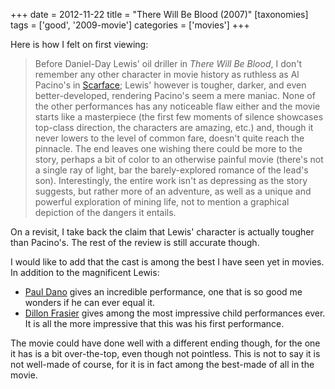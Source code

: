 +++
date = 2012-11-22
title = "There Will Be Blood (2007)"
[taxonomies]
tags = ['good', '2009-movie']
categories = ['movies']
+++

Here is how I felt on first viewing:

> Before Daniel-Day Lewis' oil driller in *There Will Be Blood*, I
> don't remember any other character in movie history as ruthless as Al
> Pacino's in [Scarface]; Lewis' however is tougher, darker, and even
> better-developed, rendering Pacino's seem a mere maniac. None of the
> other performances has any noticeable flaw either and the movie starts
> like a masterpiece (the first few moments of silence showcases
> top-class direction, the characters are amazing, etc.) and, though it
> never lowers to the level of common fare, doesn't quite reach the
> pinnacle. The end leaves one wishing there could be more to the story,
> perhaps a bit of color to an otherwise painful movie (there's not a
> single ray of light, bar the barely-explored romance of the lead's
> son). Interestingly, the entire work isn't as depressing as the story
> suggests, but rather more of an adventure, as well as a unique and
> powerful exploration of mining life, not to mention a graphical
> depiction of the dangers it entails.

On a revisit, I take back the claim that Lewis' character is actually
tougher than Pacino's. The rest of the review is still accurate though.

I would like to add that the cast is among the best I have seen yet in
movies. In addition to the magnificent Lewis:

-   [Paul Dano] gives an incredible performance, one that is so good me
    wonders if he can ever equal it.
-   [Dillon Frasier] gives among the most impressive child performances
    ever. It is all the more impressive that this was his first
    performance.

The movie could have done well with a different ending though, for the
one it has is a bit over-the-top, even though not pointless. This is not
to say it is not well-made of course, for it is in fact among the
best-made of all in the movie.

  [Scarface]: http://tshepang.net/recent-movies-2007-11-05
  [Paul Dano]: http://en.wikipedia.org/wiki/Paul_Dano
  [Dillon Frasier]: http://en.wikipedia.org/wiki/Dillon_Freasier
